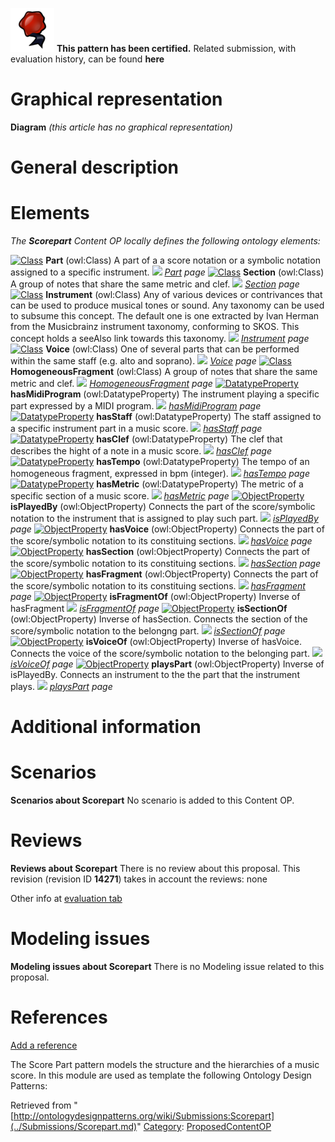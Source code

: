 [![](../images/thumb/b/b5/Certified.png/70px-Certified.png)](../Image/Certified.png.md "Certified.png") __This pattern has been certified.__
Related submission, with evaluation history, can be found __here__





#  Graphical representation


__Diagram__
_(this article has no graphical representation)_



#  General description


  




#  Elements


_The __Scorepart__ Content OP locally defines the following ontology elements:_



[![Class](../../../../../images/thumb/2/27/Class.gif/20px-Class.gif)](../Image/Class.gif.md "Class") __Part__ (owl:Class) A part of a a score notation or a symbolic notation assigned to a specific instrument. 
 [![](../../../../../../../../../../../../../../../../../../images/thumb/8/87/ArrowRight.gif/11px-ArrowRight.gif)](../Image/ArrowRight.gif.md "ArrowRight.gif") _[Part](../Submissions/Scorepart/Part.md "Submissions:Scorepart/Part") page_
[![Class](../../../../../images/thumb/2/27/Class.gif/20px-Class.gif)](../Image/Class.gif.md "Class") __Section__ (owl:Class) A group of notes that share the same metric and clef. 
 [![](../../../../../../../../../../../../../../../../../../images/thumb/8/87/ArrowRight.gif/11px-ArrowRight.gif)](../Image/ArrowRight.gif.md "ArrowRight.gif") _[Section](../Submissions/Scorepart/Section.md "Submissions:Scorepart/Section") page_
[![Class](../../../../../images/thumb/2/27/Class.gif/20px-Class.gif)](../Image/Class.gif.md "Class") __Instrument__ (owl:Class) Any of various devices or contrivances that can be used to produce musical tones or sound. Any taxonomy can be used to subsume this concept. The default one is one extracted by Ivan Herman from the Musicbrainz instrument taxonomy, conforming to SKOS. This concept holds a seeAlso link towards this taxonomy. 
 [![](../../../../../../../../../../../../../../../../../../images/thumb/8/87/ArrowRight.gif/11px-ArrowRight.gif)](../Image/ArrowRight.gif.md "ArrowRight.gif") _[Instrument](../Submissions/Scorepart/Instrument.md "Submissions:Scorepart/Instrument") page_
[![Class](../../../../../images/thumb/2/27/Class.gif/20px-Class.gif)](../Image/Class.gif.md "Class") __Voice__ (owl:Class) One of several parts that can be performed within the same staff (e.g. alto and soprano). 
 [![](../../../../../../../../../../../../../../../../../../images/thumb/8/87/ArrowRight.gif/11px-ArrowRight.gif)](../Image/ArrowRight.gif.md "ArrowRight.gif") _[Voice](../Submissions/Scorepart/Voice.md "Submissions:Scorepart/Voice") page_
[![Class](../../../../../images/thumb/2/27/Class.gif/20px-Class.gif)](../Image/Class.gif.md "Class") __HomogeneousFragment__ (owl:Class) A group of notes that share the same metric and clef. 
 [![](../../../../../../../../../../../../../../../../../../images/thumb/8/87/ArrowRight.gif/11px-ArrowRight.gif)](../Image/ArrowRight.gif.md "ArrowRight.gif") _[HomogeneousFragment](../Submissions/Scorepart/HomogeneousFragment.md "Submissions:Scorepart/HomogeneousFragment") page_
[![DatatypeProperty](../../../../../images/thumb/a/a5/DatatypeProperty.gif/20px-DatatypeProperty.gif)](../Image/DatatypeProperty.gif.md "DatatypeProperty") __hasMidiProgram__ (owl:DatatypeProperty) The instrument playing a specific part expressed by a MIDI program. 
 [![](../../../../../../../../../../../../../../../../../../images/thumb/8/87/ArrowRight.gif/11px-ArrowRight.gif)](../Image/ArrowRight.gif.md "ArrowRight.gif") _[hasMidiProgram](../Submissions/Scorepart/hasMidiProgram.md "Submissions:Scorepart/hasMidiProgram") page_
[![DatatypeProperty](../../../../../images/thumb/a/a5/DatatypeProperty.gif/20px-DatatypeProperty.gif)](../Image/DatatypeProperty.gif.md "DatatypeProperty") __hasStaff__ (owl:DatatypeProperty) The staff assigned to a specific instrument part in a music score. 
 [![](../../../../../../../../../../../../../../../../../../images/thumb/8/87/ArrowRight.gif/11px-ArrowRight.gif)](../Image/ArrowRight.gif.md "ArrowRight.gif") _[hasStaff](../Submissions/Scorepart/hasStaff.md "Submissions:Scorepart/hasStaff") page_
[![DatatypeProperty](../../../../../images/thumb/a/a5/DatatypeProperty.gif/20px-DatatypeProperty.gif)](../Image/DatatypeProperty.gif.md "DatatypeProperty") __hasClef__ (owl:DatatypeProperty) The clef that describes the hight of a note in a music score. 
 [![](../../../../../../../../../../../../../../../../../../images/thumb/8/87/ArrowRight.gif/11px-ArrowRight.gif)](../Image/ArrowRight.gif.md "ArrowRight.gif") _[hasClef](../Submissions/Scorepart/hasClef.md "Submissions:Scorepart/hasClef") page_
[![DatatypeProperty](../../../../../images/thumb/a/a5/DatatypeProperty.gif/20px-DatatypeProperty.gif)](../Image/DatatypeProperty.gif.md "DatatypeProperty") __hasTempo__ (owl:DatatypeProperty) The tempo of an homogeneous fragment, expressed in bpm (integer). 
 [![](../../../../../../../../../../../../../../../../../../images/thumb/8/87/ArrowRight.gif/11px-ArrowRight.gif)](../Image/ArrowRight.gif.md "ArrowRight.gif") _[hasTempo](../Submissions/Scorepart/hasTempo.md "Submissions:Scorepart/hasTempo") page_
[![DatatypeProperty](../../../../../images/thumb/a/a5/DatatypeProperty.gif/20px-DatatypeProperty.gif)](../Image/DatatypeProperty.gif.md "DatatypeProperty") __hasMetric__ (owl:DatatypeProperty) The metric of a specific section of a music score. 
 [![](../../../../../../../../../../../../../../../../../../images/thumb/8/87/ArrowRight.gif/11px-ArrowRight.gif)](../Image/ArrowRight.gif.md "ArrowRight.gif") _[hasMetric](../Submissions/Scorepart/hasMetric.md "Submissions:Scorepart/hasMetric") page_
[![ObjectProperty](../../../../../../../../images/thumb/c/c3/ObjectProperty.gif/20px-ObjectProperty.gif)](../Image/ObjectProperty.gif.md "ObjectProperty") __isPlayedBy__ (owl:ObjectProperty) Connects the part of the score/symbolic notation to the instrument that is assigned to play such part. 
 [![](../../../../../../../../../../../../../../../../../../images/thumb/8/87/ArrowRight.gif/11px-ArrowRight.gif)](../Image/ArrowRight.gif.md "ArrowRight.gif") _[isPlayedBy](../Submissions/Scorepart/isPlayedBy.md "Submissions:Scorepart/isPlayedBy") page_
[![ObjectProperty](../../../../../../../../images/thumb/c/c3/ObjectProperty.gif/20px-ObjectProperty.gif)](../Image/ObjectProperty.gif.md "ObjectProperty") __hasVoice__ (owl:ObjectProperty) Connects the part of the score/symbolic notation to its constituing sections. 
 [![](../../../../../../../../../../../../../../../../../../images/thumb/8/87/ArrowRight.gif/11px-ArrowRight.gif)](../Image/ArrowRight.gif.md "ArrowRight.gif") _[hasVoice](../Submissions/Scorepart/hasVoice.md "Submissions:Scorepart/hasVoice") page_
[![ObjectProperty](../../../../../../../../images/thumb/c/c3/ObjectProperty.gif/20px-ObjectProperty.gif)](../Image/ObjectProperty.gif.md "ObjectProperty") __hasSection__ (owl:ObjectProperty) Connects the part of the score/symbolic notation to its constituing sections. 
 [![](../../../../../../../../../../../../../../../../../../images/thumb/8/87/ArrowRight.gif/11px-ArrowRight.gif)](../Image/ArrowRight.gif.md "ArrowRight.gif") _[hasSection](../Submissions/Scorepart/hasSection.md "Submissions:Scorepart/hasSection") page_
[![ObjectProperty](../../../../../../../../images/thumb/c/c3/ObjectProperty.gif/20px-ObjectProperty.gif)](../Image/ObjectProperty.gif.md "ObjectProperty") __hasFragment__ (owl:ObjectProperty) Connects the part of the score/symbolic notation to its constituing sections. 
 [![](../../../../../../../../../../../../../../../../../../images/thumb/8/87/ArrowRight.gif/11px-ArrowRight.gif)](../Image/ArrowRight.gif.md "ArrowRight.gif") _[hasFragment](../Submissions/Scorepart/hasFragment.md "Submissions:Scorepart/hasFragment") page_
[![ObjectProperty](../../../../../../../../images/thumb/c/c3/ObjectProperty.gif/20px-ObjectProperty.gif)](../Image/ObjectProperty.gif.md "ObjectProperty") __isFragmentOf__ (owl:ObjectProperty) Inverse of hasFragment 
 [![](../../../../../../../../../../../../../../../../../../images/thumb/8/87/ArrowRight.gif/11px-ArrowRight.gif)](../Image/ArrowRight.gif.md "ArrowRight.gif") _[isFragmentOf](../Submissions/Scorepart/isFragmentOf.md "Submissions:Scorepart/isFragmentOf") page_
[![ObjectProperty](../../../../../../../../images/thumb/c/c3/ObjectProperty.gif/20px-ObjectProperty.gif)](../Image/ObjectProperty.gif.md "ObjectProperty") __isSectionOf__ (owl:ObjectProperty) Inverse of hasSection. Connects the section of the score/symbolic notation to the belongng part. 
 [![](../../../../../../../../../../../../../../../../../../images/thumb/8/87/ArrowRight.gif/11px-ArrowRight.gif)](../Image/ArrowRight.gif.md "ArrowRight.gif") _[isSectionOf](../Submissions/Scorepart/isSectionOf.md "Submissions:Scorepart/isSectionOf") page_
[![ObjectProperty](../../../../../../../../images/thumb/c/c3/ObjectProperty.gif/20px-ObjectProperty.gif)](../Image/ObjectProperty.gif.md "ObjectProperty") __isVoiceOf__ (owl:ObjectProperty) Inverse of hasVoice. Connects the voice of the score/symbolic notation to the belonging part. 
 [![](../../../../../../../../../../../../../../../../../../images/thumb/8/87/ArrowRight.gif/11px-ArrowRight.gif)](../Image/ArrowRight.gif.md "ArrowRight.gif") _[isVoiceOf](../Submissions/Scorepart/isVoiceOf.md "Submissions:Scorepart/isVoiceOf") page_
[![ObjectProperty](../../../../../../../../images/thumb/c/c3/ObjectProperty.gif/20px-ObjectProperty.gif)](../Image/ObjectProperty.gif.md "ObjectProperty") __playsPart__ (owl:ObjectProperty) Inverse of isPlayedBy. Connects an instrument to the the part that the instrument plays. 
 [![](../../../../../../../../../../../../../../../../../../images/thumb/8/87/ArrowRight.gif/11px-ArrowRight.gif)](../Image/ArrowRight.gif.md "ArrowRight.gif") _[playsPart](../Submissions/Scorepart/playsPart.md "Submissions:Scorepart/playsPart") page_
#  Additional information


#  Scenarios



__Scenarios about Scorepart__
No scenario is added to this Content OP.




#  Reviews



__Reviews about Scorepart__
There is no review about this proposal.
This revision (revision ID __14271__) takes in account the reviews: none


Other info at [evaluation tab](http://ontologydesignpatterns.org/wiki/index.php?title=Submissions:Scorepart&action=evaluation "http://ontologydesignpatterns.org/wiki/index.php?title=Submissions:Scorepart&action=evaluation")




#  Modeling issues



__Modeling issues about Scorepart__
There is no Modeling issue related to this proposal.




#  References


[Add a reference](index.php@title=Odp%253AAdd_reference&subject=../Submissions/Scorepart.md "http://ontologydesignpatterns.org/wiki/index.php?title=Odp:Add_reference&subject=Submissions%3AScorepart")


  

The Score Part pattern models the structure and the hierarchies of a music score.
In this module are used as template the following Ontology Design Patterns:





Retrieved from "[http://ontologydesignpatterns.org/wiki/Submissions:Scorepart](../Submissions/Scorepart.md)"
 [Category](http://ontologydesignpatterns.org/wiki/Special:Categories "Special:Categories"): [ProposedContentOP](../Category/ProposedContentOP.md "Category:ProposedContentOP")